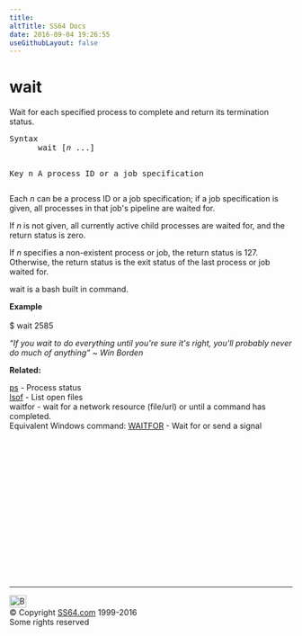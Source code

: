 ```yaml
---
title:
altTitle: SS64 Docs
date: 2016-09-04 19:26:55
useGithubLayout: false
---
```

<!-- #BeginLibraryItem "/Library/head_bash.lbi" --><!-- #EndLibraryItem --><h1>wait </h1> 
<p>Wait for each specified process to complete and return its termination status. </p>
<pre>Syntax
      wait [<i>n</i> ...]

Key
   n   A process ID or a job specification</pre>
<p>Each <span class="code"><i>n</i></span> can be a process ID or a job specification; if a job specification is given, all processes in that job's pipeline are waited for. </p>
<p>If <span class="code"><i>n</i></span> is not given, all currently active child processes are waited for, and the return status is zero. </p>
<p>If <span class="code"><i>n</i></span> specifies a non-existent process or job, the return status is 127. Otherwise, the return status is the exit status of the last process or job waited for.</p>
<p>wait is a bash built in command.</p>
<p><b>Example</b><br>
<br>
<span class="code">$ wait 2585</span></p>
<p class="quote"><i>“If you wait to do everything until you're sure it's right, you'll probably never do much of anything” ~ Win Borden</i></p>
<p><b>Related:</b></p>
<p><a href="ps.html">ps</a> - Process status<br>
<a href="lsof.html">lsof</a> - List open files<br>
waitfor - wait for a network resource (file/url) or until a command has completed. <br>
Equivalent Windows command: <a href="../nt/waitfor.html">WAITFOR</a> - Wait for or send a signal</p><!-- #BeginLibraryItem "/Library/foot_bash.lbi" --><p>
<!-- bash300 -->
<ins class="adsbygoogle" style="display:inline-block;width:300px;height:250px" data-ad-client="ca-pub-6140977852749469" data-ad-slot="4615356305"></ins>
<script>
(adsbygoogle = window.adsbygoogle || []).push({});
</script></p>
<hr>
<div id="bl" class="footer"><a href="wait.html#"><img src="../images/top.png" width="30" height="22" alt="Back to the Top"></a></div>
<div id="br" class="footer, tagline">© Copyright <a href="../index.html">SS64.com</a> 1999-2016<br>
Some rights reserved</div><!-- #EndLibraryItem -->


